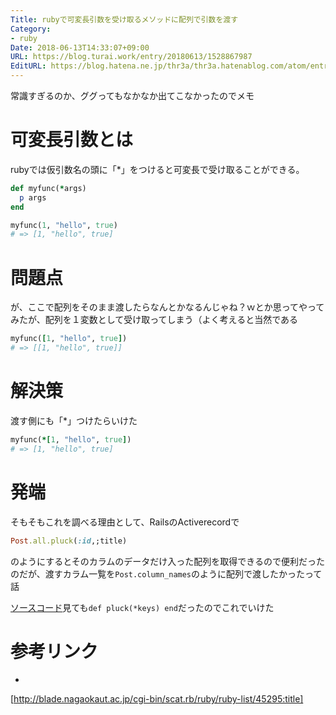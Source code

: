 ```yaml
---
Title: rubyで可変長引数を受け取るメソッドに配列で引数を渡す
Category:
- ruby
Date: 2018-06-13T14:33:07+09:00
URL: https://blog.turai.work/entry/20180613/1528867987
EditURL: https://blog.hatena.ne.jp/thr3a/thr3a.hatenablog.com/atom/entry/17391345971653667378
---
```


常識すぎるのか、ググってもなかなか出てこなかったのでメモ

# 可変長引数とは

rubyでは仮引数名の頭に「*」をつけると可変長で受け取ることができる。

```ruby
def myfunc(*args)
  p args
end

myfunc(1, "hello", true)
# => [1, "hello", true]
```

# 問題点

が、ここで配列をそのまま渡したらなんとかなるんじゃね？ｗとか思ってやってみたが、配列を１変数として受け取ってしまう（よく考えると当然である

```ruby
myfunc([1, "hello", true])
# => [[1, "hello", true]]
```

# 解決策

渡す側にも「*」つけたらいけた

```ruby
myfunc(*[1, "hello", true])
# => [1, "hello", true]
```

# 発端

そもそもこれを調べる理由として、RailsのActiverecordで

```ruby
Post.all.pluck(:id,;title)
```

のようにするとそのカラムのデータだけ入った配列を取得できるので便利だったのだが、渡すカラム一覧を`Post.column_names`のように配列で渡したかったって話

[ソースコード](https://github.com/rails/rails/blob/5-2-stable/activesupport/lib/active_support/core_ext/enumerable.rb)見ても`def pluck(*keys) end`だったのでこれでいけた

# 参考リンク

- 

[http://blade.nagaokaut.ac.jp/cgi-bin/scat.rb/ruby/ruby-list/45295:title]


